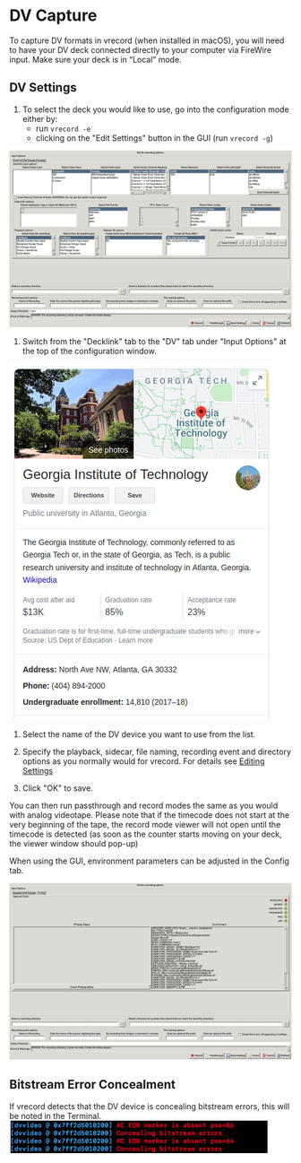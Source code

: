 # DV Capture

To capture DV formats in vrecord (when installed in macOS), you will need to have your DV deck connected directly to your computer via FireWire input. Make sure your deck is in “Local” mode.

## DV Settings

1. To select the deck you would like to use, go into the configuration mode either by:
   - run `vrecord -e`
   - clicking on the "Edit Settings" button in the GUI (run `vrecord -g`)

![Decklink](../dv_vrecord_decklink.jpg "DV Capture") 

1. Switch from the "Decklink" tab to the "DV" tab under "Input Options" at the top of the configuration window.

![DV Capture](../dv_vrecord_configuration.jpg "DV Capture") 

1. Select the name of the DV device you want to use from the list.

1. Specify the playback, sidecar, file naming, recording event and directory options as you normally would for vrecord. For details see [Editing Settings](Resources/Documentation/settings.md)

1. Click "OK" to save.

You can then run passthrough and record modes the same as you would with analog videotape. Please note that if the timecode does not start at the very beginning of the tape, the record mode viewer will not open until the timecode is detected (as soon as the counter starts moving on your deck, the viewer window should pop-up)

When using the GUI, environment parameters can be adjusted in the Config tab.

![DV Capture config](../dv_vrecord_configuration2.jpg "DV Capture")  

## Bitstream Error Concealment

If vrecord detects that the DV device is concealing bitstream errors, this will be noted in the Terminal.
![Alt text](../dv_vrecord_bitstream_concealment.png "Detection of Bitstream Error Concealment")
